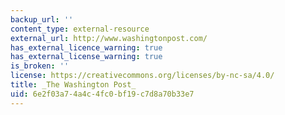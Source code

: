 ```yaml
---
backup_url: ''
content_type: external-resource
external_url: http://www.washingtonpost.com/
has_external_licence_warning: true
has_external_license_warning: true
is_broken: ''
license: https://creativecommons.org/licenses/by-nc-sa/4.0/
title: _The Washington Post_
uid: 6e2f03a7-4a4c-4fc0-bf19-c7d8a70b33e7
---
```

